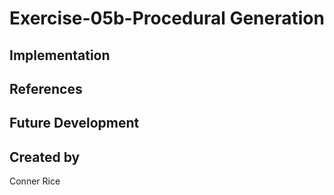 # Exercise-05b-Procedural Generation


## Implementation

## References

## Future Development

## Created by
Conner Rice
